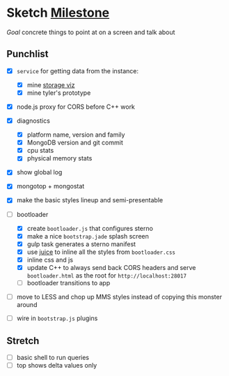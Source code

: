 # Sketch [Milestone](../milestones.md)

_Goal_ concrete things to point at on a screen and talk about

## Punchlist

- [x] `service` for getting data from the instance:
  - [x] mine [storage viz](http://github.com/10gen-labs/storage-viz)
  - [x] mine tyler's prototype
- [x] node.js proxy for CORS before C++ work
- [x] diagnostics
  - [x] platform name, version and family
  - [x] MongoDB version and git commit
  - [x] cpu stats
  - [x] physical memory stats
- [x] show global log
- [x] mongotop + mongostat
- [x] make the basic styles lineup and semi-presentable
- [ ] bootloader
  - [x] create `bootloader.js` that configures sterno
  - [x] make a nice `bootstrap.jade` splash screen
  - [x] gulp task generates a sterno manifest
  - [x] use [juice](https://github.com/learnboost/juice) to inline all the
    styles from `bootloader.css`
  - [x] inline css and js
  - [x] update C++ to always send back CORS headers and serve `bootloader.html`
    as the root for `http://localhost:28017`
  - [ ] bootloader transitions to app
- [ ] move to LESS and chop up MMS styles instead of copying this monster around
- [ ] wire in `bootstrap.js` plugins


## Stretch

- [ ] basic shell to run queries
- [ ] top shows delta values only
